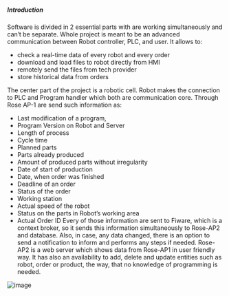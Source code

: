 
##### Introduction

Software is divided in 2 essential parts with are working simultaneously and can’t be separate. Whole project is meant to be an advanced communication between Robot controller, PLC, and user. It allows to:
-	check a real-time data of every robot and every order
-	download and load files to robot directly from HMI
-	remotely send the files from tech provider
-	store historical data from orders

The center part of the project is a robotic cell. Robot makes the connection to PLC and Program handler which both are communication core. Through Rose AP-1 are send such information as:
-	Last modification of a program,
-	Program Version on Robot and Server
-	Length of process
-	Cycle time
-	Planned parts
-	Parts already produced
-	Amount of produced parts without irregularity
-	Date of start of production
-	Date, when order was finished
-	Deadline of an order
-	Status of the order
-	Working station
-	Actual speed of the robot
-	Status on the parts in Robot’s working area
-	Actual Order ID
Every of those information are sent to Fiware, which is a context broker, so it sends this information simultaneously to Rose-AP2 and database. Also, in case, any data changed, there is an option to send a notification to inform and performs any steps if needed. 
Rose-AP2 is a web server which shows data from Rose-AP1 in user friendly way. It has also an availability to add, delete and update entities such as robot, order or product, the way, that no knowledge of programming is needed. 


![image](https://user-images.githubusercontent.com/103100980/192736179-d6ca1c45-5278-4d5d-bb79-3ea07c6fd699.png)
